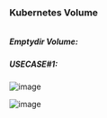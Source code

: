 ### Kubernetes Volume
######

##### Emptydir Volume:

##### USECASE#1: 

![image](https://user-images.githubusercontent.com/45539698/68653982-f68b4180-0552-11ea-832c-3f8098746d7b.png)

![image](https://user-images.githubusercontent.com/45539698/68654357-be383300-0553-11ea-83d0-5236dd83cc19.png)



